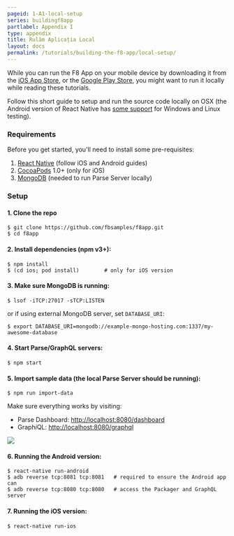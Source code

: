 ```yaml
---
pageid: 1-A1-local-setup
series: buildingf8app
partlabel: Appendix I
type: appendix
title: Rulăm Aplicația Local
layout: docs
permalink: /tutorials/building-the-f8-app/local-setup/
---
```


While you can run the F8 App on your mobile device by downloading it from the [iOS App Store](https://itunes.apple.com/us/app/f8/id853467066), or the [Google Play Store](https://play.google.com/store/apps/details?id=com.facebook.f8), you might want to run it locally while reading these tutorials.

Follow this short guide to setup and run the source code locally on OSX (the Android version of React Native has [some support](http://facebook.github.io/react-native/docs/linux-windows-support.html#content) for Windows and Linux testing).

### Requirements

Before you get started, you'll need to install some pre-requisites:

1. [React Native](http://facebook.github.io/react-native/docs/getting-started.html) (follow iOS and Android guides)
2. [CocoaPods](http://cocoapods.org) 1.0+ (only for iOS)
3. [MongoDB](https://www.mongodb.org/downloads) (needed to run Parse Server locally)

### Setup

#### 1. **Clone the repo**

```
$ git clone https://github.com/fbsamples/f8app.git
$ cd f8app
```

#### 2. **Install dependencies** (npm v3+):

```
$ npm install
$ (cd ios; pod install)        # only for iOS version
```

#### 3. **Make sure MongoDB is running:**

```
$ lsof -iTCP:27017 -sTCP:LISTEN
```

or if using external MongoDB server, set `DATABASE_URI`:

```
$ export DATABASE_URI=mongodb://example-mongo-hosting.com:1337/my-awesome-database
```

#### 4. **Start Parse/GraphQL servers:**

```
$ npm start
```

#### 5. **Import sample data** (the local Parse Server should be running):

```
$ npm run import-data
```

Make sure everything works by visiting:

* Parse Dashboard: [http://localhost:8080/dashboard](http://localhost:8080/dashboard)
* Graph*i*QL: [http://localhost:8080/graphql](http://localhost:8080/graphql?query=query+%7B%0A++schedule+%7B%0A++++title%0A++++speakers+%7B%0A++++++name%0A++++++title%0A++++%7D%0A++++location+%7B%0A++++++name%0A++++%7D%0A++%7D%0A%7D)

<img src="static/images/screenshot-server@2x.png">


#### 6. **Running the Android version**:

```
$ react-native run-android
$ adb reverse tcp:8081 tcp:8081   # required to ensure the Android app can
$ adb reverse tcp:8080 tcp:8080   # access the Packager and GraphQL server
```


#### 7. **Running the iOS version:**

```
$ react-native run-ios
```
